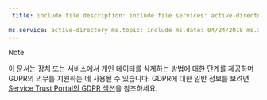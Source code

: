 ```yaml
---
 title: include file description: include file services: active-directory author: eross-msft
 
ms.service: active-directory ms.topic: include ms.date: 04/24/2018 ms.author: lizross ms.custom: include file
---
```


>[!Note] 
> 이 문서는 장치 또는 서비스에서 개인 데이터를 삭제하는 방법에 대한 단계를 제공하며 GDPR의 의무를 지원하는 데 사용될 수 있습니다. GDPR에 대한 일반 정보를 보려면 [Service Trust Portal의 GDPR 섹션](https://servicetrust.microsoft.com/ViewPage/GDPRGetStarted)을 참조하세요.